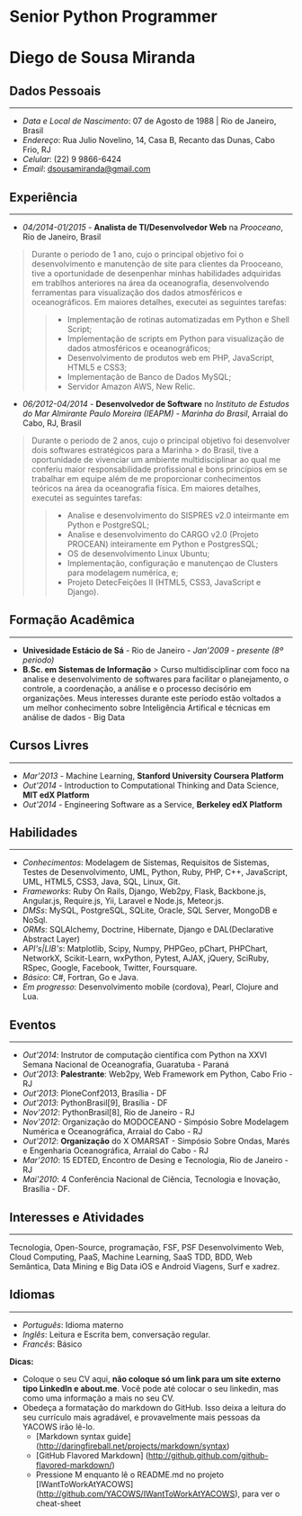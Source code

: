 # Senior Python Programmer

# Diego de Sousa Miranda

## Dados Pessoais
* * *
* *Data e Local de Nascimento*: 07 de Agosto de 1988 | Rio de Janeiro, Brasil
* *Endereço*: Rua Julio Novelino, 14, Casa B, Recanto das Dunas, Cabo Frio, RJ
* *Celular*: (22) 9 9866-6424
* *Email*: <dsousamiranda@gmail.com>

## Experiência
* * *
* *04/2014-01/2015* - **Analista de TI/Desenvolvedor Web** na *Prooceano*, Rio de Janeiro, Brasil
> Durante o periodo de 1 ano, cujo o principal objetivo foi o desenvolvimento e manutenção de site para clientes
> da Prooceano, tive a oportunidade de desenpenhar minhas habilidades adquiridas em trablhos anteriores na área
> da oceanografia, desenvolvendo ferramentas para visualização dos dados atmosféricos e oceanográficos.
> Em maiores detalhes, executei as seguintes tarefas:
> > + Implementação de rotinas automatizadas em Python e Shell Script;
> > + Implementação de scripts em Python para visualização de dados atmosféricos e oceanográficos;
> > + Desenvolvimento de produtos web em PHP, JavaScript, HTML5 e CSS3;
> > + Implementação de Banco de Dados MySQL;
> > + Servidor Amazon AWS, New Relic.

* *06/2012-04/2014* - **Desenvolvedor de Software** no *Instituto de Estudos do Mar Almirante Paulo Moreira (IEAPM) - Marinha do Brasil*, Arraial do Cabo, RJ, Brasil
> Durante o periodo de 2 anos, cujo o principal objetivo foi desenvolver dois softwares estratégicos para a Marinha > do Brasil, tive a oportunidade de vivenciar um ambiente multidisciplinar ao qual me conferiu maior responsabilidade profissional e bons princípios em se trabalhar em equipe além de me proporcionar conhecimentos teóricos na área da oceanografia física. Em maiores detalhes, executei as seguintes tarefas:
> > + Analise e desenvolvimento do SISPRES v2.0 inteirmante em Python e PostgreSQL;
> > + Analise e desenvolvimento do CARGO v2.0 (Projeto PROCEAN) inteiramente em Python e PostgresSQL;
> > + OS de desenvolvimento Linux Ubuntu;
> > + Implementação, configuração e manutençao de Clusters para modelagem numérica, e;
> > + Projeto DetecFeições II (HTML5, CSS3, JavaScript e Django).

## Formação Acadêmica
* * *
* **Univesidade Estácio de Sá** - Rio de Janeiro - *Jan'2009 - presente (8º periodo)*
* **B.Sc. em Sistemas de Informação** > Curso multidisciplinar com foco na analise e desenvolvimento de softwares para facilitar o planejamento, o controle, a coordenação, a análise e o processo decisório em organizações. Meus interesses durante este período estão voltados a um melhor conhecimento sobre Inteligência Artifical e técnicas em análise de dados - Big Data

## Cursos Livres
* * *
+ *Mar'2013* - Machine Learning, **Stanford University Coursera Platform**
+ *Out'2014* - Introduction to Computational Thinking and Data Science, **MIT edX Platform**
+ *Out'2014* - Engineering Software as a Service, **Berkeley edX Platform**

## Habilidades
* * *
* *Conhecimentos*: Modelagem de Sistemas, Requisitos de Sistemas, Testes de Desenvolvimento, UML, Python, Ruby, PHP, C++, JavaScript, UML, HTML5, CSS3, Java, SQL, Linux, Git.
* *Frameworks*: Ruby On Rails, Django, Web2py, Flask, Backbone.js, Angular.js, Require.js, Yii, Laravel e Node.js, Meteor.js. 
* *DMSs*: MySQL, PostgreSQL, SQLite, Oracle, SQL Server, MongoDB e NoSql.
* *ORMs*: SQLAlchemy, Doctrine, Hibernate, Django e DAL(Declarative Abstract Layer)
* *API's|LIB's*: Matplotlib, Scipy, Numpy, PHPGeo, pChart, PHPChart, NetworkX, Scikit-Learn, wxPython, Pytest, AJAX, jQuery, SciRuby, RSpec, Google, Facebook, Twitter, Foursquare.
* *Básico*: C#, Fortran, Go e Java.
* *Em progresso*: Desenvolvimento mobile (cordova), Pearl, Clojure and Lua.

## Eventos
* * * 
* *Out'2014*: Instrutor de computação científica com Python na XXVI Semana Nacional de
Oceanografia, Guaratuba - Paraná
* *Out'2013*: **Palestrante**: Web2py, Web Framework em Python, Cabo Frio -RJ
* *Out'2013*: PloneConf2013, Brasília - DF
* *Out'2013*: PythonBrasil[9], Brasília - DF
* *Nov'2012*: PythonBrasil[8], Rio de Janeiro - RJ
* *Nov'2012*: Organização do MODOCEANO - Simpósio Sobre Modelagem Numérica e Oceanográfica, Arraial do Cabo - RJ
* *Out'2012*: **Organização** do X OMARSAT - Simpósio Sobre Ondas, Marés e Engenharia Oceanográfica, Arraial do Cabo - RJ
* *Mar'2010*: 15 EDTED, Encontro de Desing e Tecnologia, Rio de Janeiro - RJ
* *Mai'2010*: 4 Conferência Nacional de Ciência, Tecnologia e Inovação, Brasília - DF.

## Interesses e Atividades
* * *
Tecnologia, Open-Source, programação, FSF, PSF
Desenvolvimento Web, Cloud Computing, PaaS, Machine Learning, SaaS
TDD, BDD, Web Semântica, Data Mining e Big Data
iOS e Android
Viagens, Surf e xadrez.

## Idiomas
* * *
+ *Português*: Idioma materno
+ *Inglês*: Leitura e Escrita bem, conversação regular.
+ *Francês*: Básico

__Dicas:__

* Coloque o seu CV aqui, __não coloque só um link para um site externo tipo LinkedIn e about.me__. Você pode até colocar o seu linkedin, mas como uma informação a mais no seu CV.
* Obedeça a formatação do markdown do GitHub. Isso deixa a leitura do seu currículo mais agradável, e provavelmente mais pessoas da YACOWS irão lê-lo.
	* [Markdown syntax guide] (http://daringfireball.net/projects/markdown/syntax)
	* [GitHub Flavored Markdown] (http://github.github.com/github-flavored-markdown/)
	* Pressione M enquanto lê o README.md no projeto [IWantToWorkAtYACOWS] (http://github.com/YACOWS/IWantToWorkAtYACOWS), para ver o cheat-sheet
